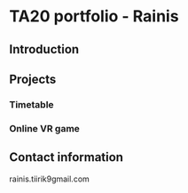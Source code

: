 # TA20 portfolio - Rainis

## Introduction


## Projects
### Timetable


### Online VR game



## Contact information
rainis.tiirik9gmail.com





  
